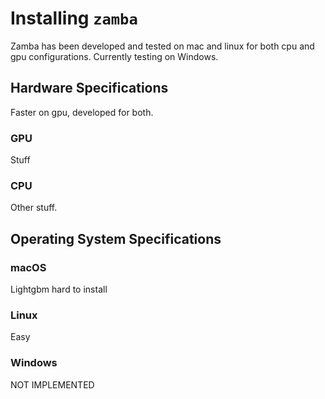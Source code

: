 # Installing `zamba`


Zamba has been developed and tested on mac and linux for both cpu and gpu
configurations. Currently testing on Windows.

## Hardware Specifications

Faster on gpu, developed for both.

### GPU

Stuff

### CPU

Other stuff.

## Operating System Specifications

### macOS

Lightgbm hard to install

### Linux

Easy

### Windows

NOT IMPLEMENTED